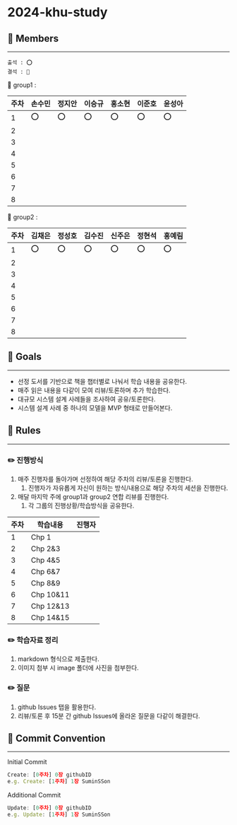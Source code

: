 # 2024-khu-study

## 📌 Members

---

```
출석 : ⭕
결석 : 💚
```

📗 group1 : 

| 주차 | 손수민 | 정지안 | 이승규 | 홍소현 | 이준호 | 윤성아 |
| --- | --- | --- | --- | --- | --- | --- |
| 1 | ⭕ | ⭕ | ⭕ | ⭕ | ⭕ | ⭕ |
| 2 |  |  |  |  |  |  |
| 3 |  |  |  |  |  |  |
| 4 |  |  |  |  |  |  |
| 5 |  |  |  |  |  |  |
| 6 |  |  |  |  |  |  |
| 7 |  |  |  |  |  |  |
| 8 |  |  |  |  |  |  |

📘 group2 :

| 주차 | 김채은 | 정성호 | 김수진 | 신주은 | 정현석 | 홍예림 | 
| --- | --- | --- | --- | --- | --- | --- |
| 1 | ⭕ | ⭕ | ⭕ | ⭕ | ⭕ | ⭕ |
| 2 |  |  |  |  |  |  |
| 3 |  |  |  |  |  |  |
| 4 |  |  |  |  |  |  |
| 5 |  |  |  |  |  |  |
| 6 |  |  |  |  |  |  |
| 7 |  |  |  |  |  |  |
| 8 |  |  |  |  |  |  |

## 📌 Goals

---

- 선정 도서를 기반으로 책을 챕터별로 나눠서 학습 내용을 공유한다.
- 매주 읽은 내용을 다같이 모여 리뷰/토론하며 추가 학습한다.
- 대규모 시스템 설계 사례들을 조사하여 공유/토론한다.
- 시스템 설계 사례 중 하나의 모델을 MVP 형태로 만들어본다.

## 📌 Rules

---

### **✏️ 진행방식**

1. 매주 진행자를 돌아가며 선정하여 해당 주차의 리뷰/토론을 진행한다.
    1. 진행자가 자유롭게 자신이 원하는 방식/내용으로 해당 주차의 세션을 진행한다.
2. 매달 마지막 주에 group1과  group2 연합 리뷰를 진행한다.
    1. 각 그룹의 진행상황/학습방식을 공유한다.

| 주차 | 학습내용 | 진행자 |
| --- | --- | --- |
| 1 | Chp 1 |  |
| 2 | Chp 2&3 |  |
| 3 | Chp 4&5 |  |
| 4 | Chp 6&7 |  |
| 5 | Chp 8&9 |  |
| 6 | Chp 10&11 |  |
| 7 | Chp 12&13 |  |
| 8 | Chp 14&15 |  |

### ✏️ 학습자료 정리

1. markdown 형식으로 제출한다.
2. 이미지 첨부 시 image 폴더에 사진을 첨부한다.

### ✏️ 질문

1. github Issues 탭을 활용한다.
2. 리뷰/토론 후 15분 간 github Issues에 올라온 질문을 다같이 해결한다.

## 📌 Commit Convention

---

Initial Commit

```jsx
Create: [0주차] 0장 githubID
e.g. Create: [1주차] 1장 SuminSSon
```

Additional Commit

```jsx
Update: [0주차] 0장 githubID
e.g. Update: [1주차] 1장 SuminSSon
```
